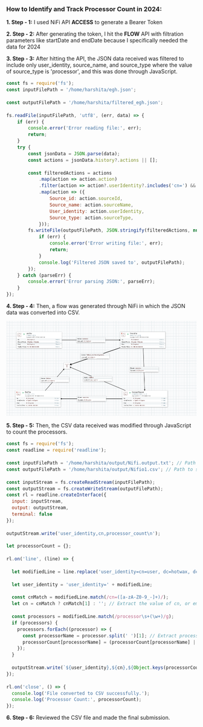 ### How to Identify and Track Processor Count in 2024:

**1. Step - 1:** I used NiFi API **ACCESS** to generate a Bearer Token

**2. Step - 2:** After generating the token, I hit the **FLOW** API with filtration parameters like startDate and endDate because I specifically needed the data for 2024

**3. Step - 3:** After hitting the API, the JSON data received was filtered to include only user_identity, source_name, and source_type where the value of source_type is 'processor', and this was done through JavaScript.

```javascript
const fs = require('fs');
const inputFilePath = '/home/harshita/egh.json';

const outputFilePath = '/home/harshita/filtered_egh.json';

fs.readFile(inputFilePath, 'utf8', (err, data) => {
    if (err) {
        console.error('Error reading file:', err);
        return;
    }
    try {
        const jsonData = JSON.parse(data);
        const actions = jsonData.history?.actions || [];

        const filteredActions = actions
            .map(action => action.action)
            .filter(action => action?.userIdentity?.includes('cn=') && action?.sourceType === 'Processor')
            .map(action => ({
                Source_id: action.sourceId,
                Source_name: action.sourceName,
                User_identity: action.userIdentity,
                Source_type: action.sourceType,
            }));
        fs.writeFile(outputFilePath, JSON.stringify(filteredActions, null, 4), 'utf8', err => {
            if (err) {
                console.error('Error writing file:', err);
                return;
            }
            console.log('Filtered JSON saved to', outputFilePath);
        });
    } catch (parseErr) {
        console.error('Error parsing JSON:', parseErr);
    }
});
```

**4. Step - 4:** Then, a flow was generated through NiFi in which the JSON data was converted into CSV.

![image](https://github.com/HarshitaShinde0730/Training-Assignment/blob/main/Nifi%20/Task2/Task2.png)

**5. Step - 5:** Then, the CSV data received was modified through JavaScript to count the processors.

```javascript
const fs = require('fs');
const readline = require('readline');

const inputFilePath = '/home/harshita/output/Nifi.output.txt'; // Path to the .txt file
const outputFilePath = '/home/harshita/output/Nifio1.csv'; // Path to save the .csv file

const inputStream = fs.createReadStream(inputFilePath);
const outputStream = fs.createWriteStream(outputFilePath);
const rl = readline.createInterface({
  input: inputStream,
  output: outputStream,
  terminal: false
});

outputStream.write('user_identity,cn,processor_count\n');

let processorCount = {};

rl.on('line', (line) => {
 
  let modifiedLine = line.replace('user_identity=cn=user, dc=hotwax, dc=io', '');

  let user_identity = 'user_identity=' + modifiedLine;

  const cnMatch = modifiedLine.match(/cn=([a-zA-Z0-9_-]+)/);
  let cn = cnMatch ? cnMatch[1] : ''; // Extract the value of cn, or empty if not found

  const processors = modifiedLine.match(/processor\s+(\w+)/g); 
  if (processors) {
    processors.forEach((processor) => {
      const processorName = processor.split(' ')[1]; // Extract processor name
      processorCount[processorName] = (processorCount[processorName] || 0) + 1;
    });
  }

  outputStream.write(`${user_identity},${cn},${Object.keys(processorCount).length}\n`);
});

rl.on('close', () => {
  console.log('File converted to CSV successfully.');
  console.log('Processor Count:', processorCount);
});
```

**6. Step - 6:** Reviewed the CSV file and made the final submission.

